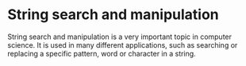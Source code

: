 # String search and manipulation

String search and manipulation is a very important topic in computer science. It is used in many different applications, such as searching or
replacing a specific pattern, word or character in a string.
